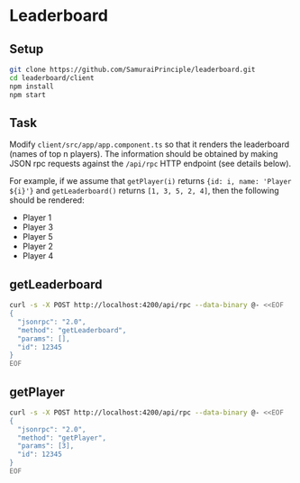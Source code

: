 # Leaderboard

## Setup

```bash
git clone https://github.com/SamuraiPrinciple/leaderboard.git
cd leaderboard/client
npm install
npm start
```

## Task

Modify `client/src/app/app.component.ts` so that it renders the leaderboard (names of top n players). The information should be obtained by making JSON rpc requests against the `/api/rpc` HTTP endpoint (see details below).

For example, if we assume that `getPlayer(i)` returns `{id: i, name: 'Player ${i}'}` and `getLeaderboard()` returns `[1, 3, 5, 2, 4]`, then the following should be rendered:

- Player 1
- Player 3
- Player 5
- Player 2
- Player 4

## getLeaderboard

```bash
curl -s -X POST http://localhost:4200/api/rpc --data-binary @- <<EOF
{
  "jsonrpc": "2.0",
  "method": "getLeaderboard",
  "params": [],
  "id": 12345
}
EOF
```

## getPlayer

```bash
curl -s -X POST http://localhost:4200/api/rpc --data-binary @- <<EOF
{
  "jsonrpc": "2.0",
  "method": "getPlayer",
  "params": [3],
  "id": 12345
}
EOF
```
